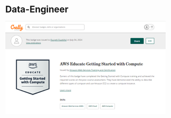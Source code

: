 # Data-Engineer

![](https://github.com/fazelif/Data-Engineer/blob/main/AWS_Bach/bach.PNG?raw=true)
